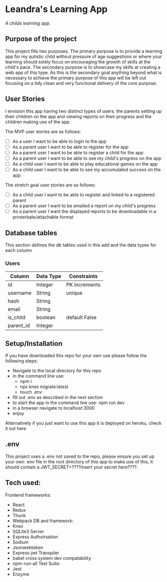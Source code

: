# Leandra's Learning App
*A childs learning app.*



## Purpose of the project

This project fills two purposes. The primary purpose is to provide a learning app for my autistic child without pressure of age suggestions or where your learning should solely focus on encouraging the growth of skills at the child's pace. The secondary purpose is to showcase my skills at creating a web app of this type. As this is the secondary goal anything beyond what is necessary to achieve the primary purpose of this app will be left out focusing on a tidy clean and very functional delivery of the core purpose.

## User Stories

I envision this app having two distinct types of users: the parents setting up their children on the app and viewing reports on their progress and the children making use of the app.

The MVP user stories are as follows:
- [ ] As a user I want to be able to login to the app
- [ ] As a parent user I want to be able to register for the app
- [ ] As a parent user I want to be able to register a child for the app
- [ ] As a parent user I want to be able to see my child's progress on the app
- [ ] As a child user I want to be able to play educational games on the app
- [ ] As a child user I want to be able to see my accumulated success on the app

The stretch goal user stories are as follows:
- [ ] As a child user I want to be able to register and linked to a registered parent
- [ ] As a parent user I want to be emailed a report on my child's progress
- [ ] As a parent user I want the displayed reports to be downloadable in a printerbale/attachable format

## Database tables

This section defines the db tables used in this add and the data types for each column

### Users
|  Column   | Data Type |  Constraints  |
|-----------|-----------|---------------|
| id        | Integer   | PK increments |
| username  | String    | unique        |
| hash      | String    |               |
| email     | String    |               |
| is_child  | boolean   | default False |
| parent_id | Integer   |               |

## Setup/Installation

If you have downloaded this repo for your own use please follow the following steps:
- Navigate to the local directory for this repo
- in the command line use:
  - npm i
  - npx knex migrate:latest
  - touch .env
- fill out .env as described in the next section
- to start the app in the command line use:  npm run dev
- in a browser navigate to localhost:3000
- enjoy

Alternatively if you just want to use this app it is deployed on heroku, check it out here <insert link here>

## .env

This project uses a .env not saved to the repo, please ensure you set up your own .env file in the root directory of this app to make use of this, it should contain a JWT_SECRET=????insert your secret here????.

## Tech used:

Frontend frameworks:
- React
- Redux
- Thunk
- Webpack
DB and framework:
- Knex
- SQLite3
Server
- Express
Authoirsation
- Sodium
- Jsonwebtoken
- Express-jwt
Transpiler
- babel
cross system dev compatability
- npm-run-all
Test Suite:
- Jest
- Enzyme
